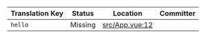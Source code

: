 | Translation Key | Status | Location | Committer |
|-----------------|--------|----------|-----------|
| `hello` | Missing | [src/App.vue:12](https://github.com/staging-gh-org/testRepo/blob/6b4633dce1059913fccd1ed9fa60cd088fc03fda/src/App.vue#L12) |  |
